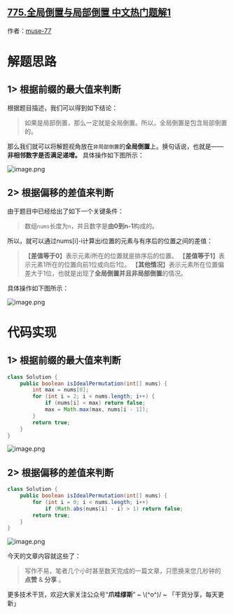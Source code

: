 ## [775.全局倒置与局部倒置 中文热门题解1](https://leetcode.cn/problems/global-and-local-inversions/solutions/100000/-by-muse-77-q80y)

作者：[muse-77](https://leetcode.cn/u/muse-77)

# 解题思路
## 1> 根据前缀的最大值来判断
根据题目描述，我们可以得到如下结论：
> 如果是局部倒置，那么一定就是全局倒置。所以，全局倒置是包含局部倒置的。

那么我们就可以将解题视角放在`非局部倒置`的**全局倒置**上。换句话说，也就是—— **非相邻数字是否满足递增。** 具体操作如下图所示：

![image.png](https://pic.leetcode.cn/1668558628-alRfHA-image.png)


## 2> 根据偏移的差值来判断
由于题目中已经给出了如下一个关键条件：
> 数组`nums`长度为`n`，并且数字是**由0到n-1**构成的。

所以，就可以通过nums[i]-i计算出i位置的元素与有序后的位置之间的差值：
> 【**差值等于0**】表示元素i所在的位置就是排序后的位置。
> 【**差值等于1**】表示元素1所在的位置向前1位或向后1位。
> 【**其他情况**】表示元素所在位置偏差大于1位，也就是出现了**全局倒置并且非局部倒置**的情况。

具体操作如下图所示：

![image.png](https://pic.leetcode.cn/1668558649-xWbxrM-image.png)


# 代码实现
## 1> 根据前缀的最大值来判断
```java
class Solution {
    public boolean isIdealPermutation(int[] nums) {
        int max = nums[0];
        for (int i = 2; i < nums.length; i++) {
            if (nums[i] < max) return false;
            max = Math.max(max, nums[i - 1]);
        }
        return true;
    }
}
```

![image.png](https://pic.leetcode.cn/1668558679-ntKFTA-image.png)

## 2> 根据偏移的差值来判断
```java
class Solution {
    public boolean isIdealPermutation(int[] nums) {
        for (int i = 0; i < nums.length; i++) 
            if (Math.abs(nums[i] - i) > 1) return false;
        return true;
    }
}
```

![image.png](https://pic.leetcode.cn/1668558689-qcKmyn-image.png)

今天的文章内容就这些了：

> 写作不易，笔者几个小时甚至数天完成的一篇文章，只愿换来您几秒钟的 **点赞** & **分享** 。

更多技术干货，欢迎大家关注公众号“**爪哇缪斯**” ~ \\(^o^)/ ~ 「干货分享，每天更新」

